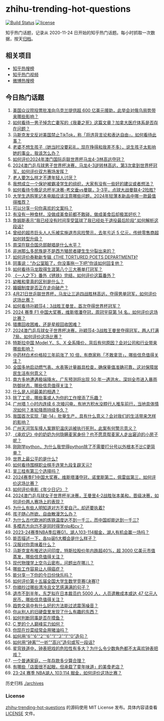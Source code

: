 # zhihu-trending-hot-questions

[![Build Status](https://github.com/justjavac/zhihu-trending-hot-questions/workflows/ci/badge.svg?branch=master)](https://github.com/justjavac/zhihu-trending-hot-questions/actions)
[![license](https://img.shields.io/github/license/justjavac/zhihu-trending-hot-questions)](https://github.com/justjavac/zhihu-trending-hot-questions/blob/master/LICENSE)

知乎热门话题，记录从 2020-11-24
日开始的知乎热门话题。每小时抓取一次数据，按天[归档](./archives)。

## 相关项目

- [知乎热搜榜](https://github.com/justjavac/zhihu-trending-top-search)
- [知乎热门视频](https://github.com/justjavac/zhihu-trending-hot-video)
- [微博热搜榜](https://github.com/justjavac/weibo-trending-hot-search)

## 今日热门话题

<!-- BEGIN -->
<!-- 最后更新时间 Mon Apr 22 2024 03:15:14 GMT+0800 (China Standard Time) -->

1. [美国众议院投票批准向乌克兰提供超 600 亿美元援助，此举会对俄乌局势带来哪些影响？](https://www.zhihu.com/question/653620617)
1. [如何看待一男子悼念亡妻写的《我妻之死》这篇文章？加拿大医疗体系是否存在问题？](https://www.zhihu.com/question/653636283)
1. [马斯克发文反对美国禁止TikTok，称「将违背言论和表达自由」，如何看待此事？](https://www.zhihu.com/question/653526458)
1. [老婆不想生孩子（她当时没要彩礼，现在挣得和我差不多），说生孩子太影响她的事业，我该怎么办？](https://www.zhihu.com/question/653556714)
1. [如何评价2024年澳门国际乒联世界杯马龙4-3林高远夺冠？](https://www.zhihu.com/question/653673091)
1. [2024澳门乒乓球男子世界杯决赛，马龙4-3逆转林高远，第3次拿到世界杯冠军，如何评价双方赛场发挥？](https://www.zhihu.com/question/653673158)
1. [老人要怎么样才不遭年轻人讨厌？](https://www.zhihu.com/question/501529602)
1. [我想成立一个保护被霸凌学生的组织，大家有没有一些好的建议或者想法？](https://www.zhihu.com/question/647138428)
1. [如何看待今晚足总杯半决赛-考文垂vs曼联，3-3平，点球大战曼联4-2险胜?](https://www.zhihu.com/question/653682192)
1. [大学生选购笔记本电脑应该注意哪些问题，2024年轻薄本新品中哪一款最值得推荐？](https://www.zhihu.com/question/653654558)
1. [可以分享一句你喜欢的文案吗？](https://www.zhihu.com/question/653471790)
1. [有没有一种食材，没做成美食前都不敢碰，做成美食后却极其好吃？](https://www.zhihu.com/question/642200934)
1. [詹姆斯表示“我已经没有时间享受篮球了我已经处于退役最后阶段”,如何解析这段话?](https://www.zhihu.com/question/653639112)
1. [曾经的超市巨头人人乐被实施退市风险警示，去年亏近 5 亿元，传统零售商超如何转型升级？](https://www.zhihu.com/question/653641775)
1. [周深在联合国总部献唱是什么水平？](https://www.zhihu.com/question/653640671)
1. [非洲那么多民族是不是西方殖民者硬生生分裂出来的？](https://www.zhihu.com/question/602595554)
1. [如何评价泰勒新专辑《THE TORTURED POETS DEPARTMENT》?](https://www.zhihu.com/question/653424657)
1. [同事说：“办公室脏了，你没事拖一下吧”你该如何回复他？](https://www.zhihu.com/question/652881766)
1. [如何看待马龙取得生涯第八个三大赛单打冠军？](https://www.zhihu.com/question/653673282)
1. [《一人之下》番外《锈铁》完结，如何评价这篇番外？](https://www.zhihu.com/question/653632910)
1. [幼稚和童真的区别是什么？](https://www.zhihu.com/question/535581708)
1. [婚姻制度是否正在走向破产？](https://www.zhihu.com/question/653047613)
1. [4月21日世乒联世界杯，马龙让三追四战胜林高远，夺得男单冠军，如何评价这场比赛？](https://www.zhihu.com/question/653673135)
1. [如何看待孙颖莎4：3战胜王曼昱，首次夺得世界杯冠军？](https://www.zhihu.com/question/653667958)
1. [2024 赛季 F1 中国大奖赛，维斯塔潘夺冠，周冠宇获第 14 名，如何评价这场比赛？](https://www.zhihu.com/question/653650881)
1. [猎鹰回收困难，还是星舰回收困难？](https://www.zhihu.com/question/653355091)
1. [2024澳门乒乓球女子世界杯决赛，孙颖莎4-3战胜王曼昱夺得冠军，两人打满7局，如何评价这场比赛？](https://www.zhihu.com/question/653667766)
1. [特斯拉中国 Model Y、S、X 全系降价，背后有何原因？会对公司和行业带来哪些影响？](https://www.zhihu.com/question/653626765)
1. [中药材白术价格较三年前涨了 10 倍，有商家称「不敢拿货」，哪些信息值得关注？](https://www.zhihu.com/question/653632494)
1. [全国多地启动燃气表、水表等计量器具检查，确保量值准确可靠，这对保障居民生活有何意义？](https://www.zhihu.com/question/653544346)
1. [南方多地遭遇极端降水，广东预测将出现 50 年一遇洪水，深圳全市进入暴雨防御状态，哪些信息值得关注？](https://www.zhihu.com/question/653582421)
1. [什么是人间最美的相遇？](https://www.zhihu.com/question/653597571)
1. [除了工资，哪些事或人为你的工作增添了乐趣？](https://www.zhihu.com/question/653625954)
1. [广州塔 1 小时内连续 6 次接闪电，有地方积水没脖行人推车前行，当地具体情况如何？本轮降雨持续多久？](https://www.zhihu.com/question/653629450)
1. [我国首次实现「碳-14」批量生产，具有什么意义？会对我们的生活带来怎样的影响？](https://www.zhihu.com/question/653554156)
1. [广州天河驾车撞人案罪犯温庆运被执行死刑，此案有何警示意义？](https://www.zhihu.com/question/653415044)
1. [《承欢记》中的奶奶为何隐瞒麦家身份？也不愿意帮麦家人走出窘迫的小房子呢？](https://www.zhihu.com/question/652830103)
1. [刚刚学python，为什么我觉得python除了不需要打分号以外根本不比C更简单？](https://www.zhihu.com/question/653538273)
1. [世界上最公平的是什么?](https://www.zhihu.com/question/653476484)
1. [如何看待围棋职业棋手连笑九段复辟天元?](https://www.zhihu.com/question/653309965)
1. [吴三桂有第三个选择吗？](https://www.zhihu.com/question/653530421)
1. [2024赛季F1中国大奖赛，维斯塔潘夺冠，诺里斯第二，佩雷兹第三，如何评价这场比赛？](https://www.zhihu.com/question/653643993)
1. [如何评价电影《年少日记》？](https://www.zhihu.com/question/653344355)
1. [2024澳门乒乓球女子世界杯半决赛，王曼昱4-2战胜张本美和，晋级决赛，如何评价两人赛场上的表现？](https://www.zhihu.com/question/653558135)
1. [为什么有些人明知道对方不爱自己，却还要执着?](https://www.zhihu.com/question/653633538)
1. [孩子随心所欲、自由散漫怎么办？](https://www.zhihu.com/question/653633806)
1. [为什么古代欧洲的炼铁温度达不到一千三，而中国却能达到一千三?](https://www.zhihu.com/question/548016999)
1. [多模态方向岂不是同时得学nlp和cv？](https://www.zhihu.com/question/650512607)
1. [2023-24赛季NBA季后赛G1，湖人103-114掘金，湖人有机会赢一场吗？](https://www.zhihu.com/question/653632275)
1. [能否描述一下，各tp装fj大概会是什么样子？](https://www.zhihu.com/question/653455881)
1. [汉服对你意味着什么？](https://www.zhihu.com/question/356210646)
1. [马斯克宣布推迟访问印度，特斯拉股价年内跌超40%，超 3000 亿美元市值蒸发，哪些信息值得关注？](https://www.zhihu.com/question/653566462)
1. [现代物理学上空乌云密布，问题出在哪儿？](https://www.zhihu.com/question/653524074)
1. [哪些工作容易让人得癌症？](https://www.zhihu.com/question/653627915)
1. [能分享一下你的今日份快乐吗？](https://www.zhihu.com/question/653582637)
1. [如何评价第十五届全国大学生数学竞赛(决赛)?](https://www.zhihu.com/question/653532319)
1. [你摘抄过哪些清冷且文艺感满满的句子？](https://www.zhihu.com/question/653539927)
1. [退市不到半年，东芝拟在日本裁员约 5000 人，人员遣散成本或达 47 亿元人民币，哪些信息值得关注？](https://www.zhihu.com/question/653566470)
1. [趋势交易中有什么好的方法能过滤震荡噪音？](https://www.zhihu.com/question/649431482)
1. [你从别人的旧硬盘里发现了什么有趣的东西？](https://www.zhihu.com/question/651339058)
1. [如何判断同事是否在摸鱼？](https://www.zhihu.com/question/653539861)
1. [C 罗的个人巅峰实力如何？](https://www.zhihu.com/question/652544055)
1. [你现在炒菜经常会用猪油吗？](https://www.zhihu.com/question/652639333)
1. [如何用“6”“6”“2”“6”“1”“3”“1”“0”造句？](https://www.zhihu.com/question/653309725)
1. [如何用“钟离”“一听”“高兴”造句或写一段话?](https://www.zhihu.com/question/653478710)
1. [星穹铁道中，钟表把戏的危险性有多大？为什么令少数角色都不太喜欢钟表把戏？](https://www.zhihu.com/question/653525401)
1. [一个普通家庭，一年存款多少算合理？](https://www.zhihu.com/question/305723555)
1. [有哪些「店面很不起眼，但承载了童年味道」的美食老店？](https://www.zhihu.com/question/639792413)
1. [23-24 赛季 NBA湖人 103:114 掘金，如何评价这场比赛？](https://www.zhihu.com/question/653625389)

<!-- END -->

历史归档 [./archives](./archives)

### License

[zhihu-trending-hot-questions](https://github.com/justjavac/zhihu-trending-hot-questions)
的源码使用 MIT License 发布。具体内容请查看 [LICENSE](./LICENSE) 文件。

